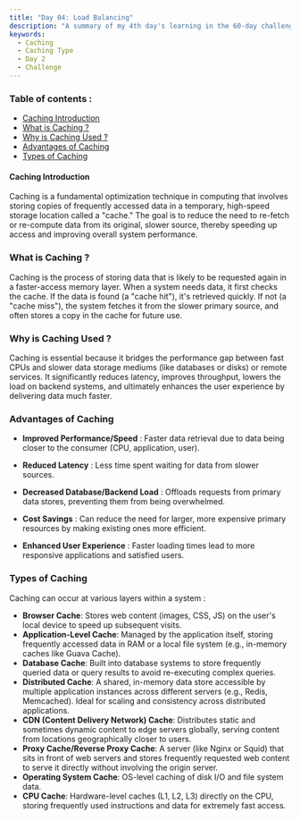 ```yaml
---
title: "Day 04: Load Balancing"
description: "A summary of my 4th day's learning in the 60-day challenge, covering basic of Caching"
keywords:
  - Caching
  - Caching Type
  - Day 2
  - Challenge
---
```


### Table of contents :
- [Caching Introduction](#caching-introduction)
- [What is Caching ?](#what-is-caching-)
- [Why is Caching Used ?](#why-is-caching-used-)
- [Advantages of Caching](#advantages-of-caching)
- [Types of Caching](#types-of-caching)


#### Caching Introduction 
Caching is a fundamental optimization technique in computing that involves storing copies of frequently accessed data in a temporary, high-speed storage location called a "cache." The goal is to reduce the need to re-fetch or re-compute data from its original, slower source, thereby speeding up access and improving overall system performance.

### What is Caching ?
Caching is the process of storing data that is likely to be requested again in a faster-access memory layer. When a system needs data, it first checks the cache. If the data is found (a "cache hit"), it's retrieved quickly. If not (a "cache miss"), the system fetches it from the slower primary source, and often stores a copy in the cache for future use.

### Why is Caching Used ?
Caching is essential because it bridges the performance gap between fast CPUs and slower data storage mediums (like databases or disks) or remote services. It significantly reduces latency, improves throughput, lowers the load on backend systems, and ultimately enhances the user experience by delivering data much faster.

### Advantages of Caching 

- **Improved Performance/Speed** : Faster data retrieval due to data being closer to the consumer (CPU, application, user).

- **Reduced Latency** : Less time spent waiting for data from slower sources.

- **Decreased Database/Backend Load** : Offloads requests from primary data stores, preventing them from being overwhelmed.

- **Cost Savings** : Can reduce the need for larger, more expensive primary resources by making existing ones more efficient.

- **Enhanced User Experience** : Faster loading times lead to more responsive applications and satisfied users.


### Types of Caching 
Caching can occur at various layers within a system :

- **Browser Cache**: Stores web content (images, CSS, JS) on the user's local device to speed up subsequent visits.
- **Application-Level Cache**: Managed by the application itself, storing frequently accessed data in RAM or a local file system (e.g., in-memory caches like Guava Cache).
- **Database Cache**: Built into database systems to store frequently queried data or query results to avoid re-executing complex queries.
- **Distributed Cache**: A shared, in-memory data store accessible by multiple application instances across different servers (e.g., Redis, Memcached). Ideal for scaling and consistency across distributed applications.
- **CDN (Content Delivery Network) Cache**: Distributes static and sometimes dynamic content to edge servers globally, serving content from locations geographically closer to users.
- **Proxy Cache/Reverse Proxy Cache**: A server (like Nginx or Squid) that sits in front of web servers and stores frequently requested web content to serve it directly without involving the origin server.
- **Operating System Cache**: OS-level caching of disk I/O and file system data.
- **CPU Cache**: Hardware-level caches (L1, L2, L3) directly on the CPU, storing frequently used instructions and data for extremely fast access.



